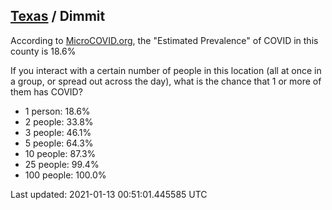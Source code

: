 
## [Texas](/united-states/texas) / Dimmit

According to [MicroCOVID.org](http://microcovid.org),
the "Estimated Prevalence" of COVID in this county is 18.6%

If you interact with a certain number of people in this location
(all at once in a group, or spread out across the day), what is the chance that
1 or more of them has COVID?

- 1 person: 18.6%
- 2 people: 33.8%
- 3 people: 46.1%
- 5 people: 64.3%
- 10 people: 87.3%
- 25 people: 99.4%
- 100 people: 100.0%

Last updated: 2021-01-13 00:51:01.445585 UTC
